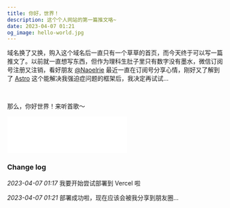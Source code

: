```yaml
---
title: 你好，世界！
description: 这个个人网站的第一篇推文咯~
date: 2023-04-07 01:21
og_image: hello-world.jpg
---
```


域名换了又换，购入这个域名后一直只有一个草草的首页，而今天终于可以写一篇推文了。以前就一直想写东西，但作为理科生肚子里只有数字没有墨水，微信订阅号注册又注销，看好朋友 [@Naoelrie](/@Naoelrie) 最近一直在订阅号分享心情，刚好又了解到了 [Astro](https://astro.build) 这个能解决我强迫症问题的框架后，我决定再试试...

<br>

那么，你好世界！来听首歌～

<iframe frameborder="no" border="0" marginwidth="0" marginheight="0" width="280" height="86" src="//music.163.com/outchain/player?type=2&id=27506733&auto=0&height=66"></iframe>

<br>

### Change log

_2023-04-07 01:17_ 我要开始尝试部署到 Vercel 啦

_2023-04-07 01:21_ 部署成功啦，现在应该会被我分享到朋友圈...